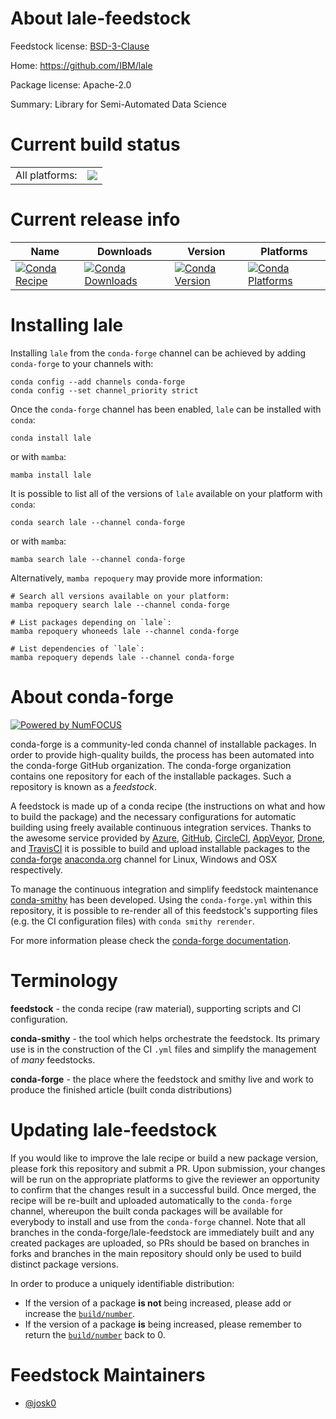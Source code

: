 About lale-feedstock
====================

Feedstock license: [BSD-3-Clause](https://github.com/conda-forge/lale-feedstock/blob/main/LICENSE.txt)

Home: https://github.com/IBM/lale

Package license: Apache-2.0

Summary: Library for Semi-Automated Data Science

Current build status
====================


<table><tr><td>All platforms:</td>
    <td>
      <a href="https://dev.azure.com/conda-forge/feedstock-builds/_build/latest?definitionId=22816&branchName=main">
        <img src="https://dev.azure.com/conda-forge/feedstock-builds/_apis/build/status/lale-feedstock?branchName=main">
      </a>
    </td>
  </tr>
</table>

Current release info
====================

| Name | Downloads | Version | Platforms |
| --- | --- | --- | --- |
| [![Conda Recipe](https://img.shields.io/badge/recipe-lale-green.svg)](https://anaconda.org/conda-forge/lale) | [![Conda Downloads](https://img.shields.io/conda/dn/conda-forge/lale.svg)](https://anaconda.org/conda-forge/lale) | [![Conda Version](https://img.shields.io/conda/vn/conda-forge/lale.svg)](https://anaconda.org/conda-forge/lale) | [![Conda Platforms](https://img.shields.io/conda/pn/conda-forge/lale.svg)](https://anaconda.org/conda-forge/lale) |

Installing lale
===============

Installing `lale` from the `conda-forge` channel can be achieved by adding `conda-forge` to your channels with:

```
conda config --add channels conda-forge
conda config --set channel_priority strict
```

Once the `conda-forge` channel has been enabled, `lale` can be installed with `conda`:

```
conda install lale
```

or with `mamba`:

```
mamba install lale
```

It is possible to list all of the versions of `lale` available on your platform with `conda`:

```
conda search lale --channel conda-forge
```

or with `mamba`:

```
mamba search lale --channel conda-forge
```

Alternatively, `mamba repoquery` may provide more information:

```
# Search all versions available on your platform:
mamba repoquery search lale --channel conda-forge

# List packages depending on `lale`:
mamba repoquery whoneeds lale --channel conda-forge

# List dependencies of `lale`:
mamba repoquery depends lale --channel conda-forge
```


About conda-forge
=================

[![Powered by
NumFOCUS](https://img.shields.io/badge/powered%20by-NumFOCUS-orange.svg?style=flat&colorA=E1523D&colorB=007D8A)](https://numfocus.org)

conda-forge is a community-led conda channel of installable packages.
In order to provide high-quality builds, the process has been automated into the
conda-forge GitHub organization. The conda-forge organization contains one repository
for each of the installable packages. Such a repository is known as a *feedstock*.

A feedstock is made up of a conda recipe (the instructions on what and how to build
the package) and the necessary configurations for automatic building using freely
available continuous integration services. Thanks to the awesome service provided by
[Azure](https://azure.microsoft.com/en-us/services/devops/), [GitHub](https://github.com/),
[CircleCI](https://circleci.com/), [AppVeyor](https://www.appveyor.com/),
[Drone](https://cloud.drone.io/welcome), and [TravisCI](https://travis-ci.com/)
it is possible to build and upload installable packages to the
[conda-forge](https://anaconda.org/conda-forge) [anaconda.org](https://anaconda.org/)
channel for Linux, Windows and OSX respectively.

To manage the continuous integration and simplify feedstock maintenance
[conda-smithy](https://github.com/conda-forge/conda-smithy) has been developed.
Using the ``conda-forge.yml`` within this repository, it is possible to re-render all of
this feedstock's supporting files (e.g. the CI configuration files) with ``conda smithy rerender``.

For more information please check the [conda-forge documentation](https://conda-forge.org/docs/).

Terminology
===========

**feedstock** - the conda recipe (raw material), supporting scripts and CI configuration.

**conda-smithy** - the tool which helps orchestrate the feedstock.
                   Its primary use is in the construction of the CI ``.yml`` files
                   and simplify the management of *many* feedstocks.

**conda-forge** - the place where the feedstock and smithy live and work to
                  produce the finished article (built conda distributions)


Updating lale-feedstock
=======================

If you would like to improve the lale recipe or build a new
package version, please fork this repository and submit a PR. Upon submission,
your changes will be run on the appropriate platforms to give the reviewer an
opportunity to confirm that the changes result in a successful build. Once
merged, the recipe will be re-built and uploaded automatically to the
`conda-forge` channel, whereupon the built conda packages will be available for
everybody to install and use from the `conda-forge` channel.
Note that all branches in the conda-forge/lale-feedstock are
immediately built and any created packages are uploaded, so PRs should be based
on branches in forks and branches in the main repository should only be used to
build distinct package versions.

In order to produce a uniquely identifiable distribution:
 * If the version of a package **is not** being increased, please add or increase
   the [``build/number``](https://docs.conda.io/projects/conda-build/en/latest/resources/define-metadata.html#build-number-and-string).
 * If the version of a package **is** being increased, please remember to return
   the [``build/number``](https://docs.conda.io/projects/conda-build/en/latest/resources/define-metadata.html#build-number-and-string)
   back to 0.

Feedstock Maintainers
=====================

* [@josk0](https://github.com/josk0/)


